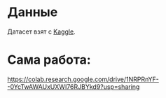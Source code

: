 # Данные
Датасет взят с [Kaggle](https://www.kaggle.com/datasets/mathurinache/crudeoilproductionbycountry?resource=download).
# Сама работа:
https://colab.research.google.com/drive/1NRPRnYF--0YcTwAWAUxUXWI76RJBYkd9?usp=sharing
